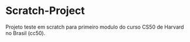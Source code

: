 # Scratch-Project
Projeto teste em scratch para primeiro modulo do curso CS50 de Harvard no Brasil (cc50).
